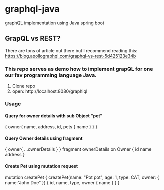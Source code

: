 # graphql-java
graphQL implementation using Java spring boot

## GrapQL vs REST?
There are tons of article out there but I recommend reading this: https://blog.apollographql.com/graphql-vs-rest-5d425123e34b

### This repo serves as demo how to implement grapQL for one our fav programming language Java.

1) Clone repo
2) open: http://localhost:8080/graphiql

### Usage

#### Query for owner details with sub Object "pet"
   {
      owner{
       name,
       address,
       id,
       pets {
         name
       }
     }
   }   

#### Query Owner details using fragment
  {
     owner{
      ...ownerDetails
    }
  }
  fragment ownerDetails on Owner {
      id
      name
      address
  }
  
#### Create Pet using mutation request
mutation createPet {
  createPet(name: "Pot pot", age: 1, type: CAT,
   owner: {
      name:"John Doe"
    }) {
    id,
    name,
    type,
    owner {
      name
    }
  }
}


